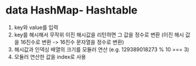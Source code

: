 # data HashMap- Hashtable

1. key와 value를 입력
2. key를 해시해서 무작위 이진 해시값을 리턴하면 그 값을 정수로 변환 (이진 해시 값을 16진수로 변환 -> 16진수 문자열을 정수로 변환)
3. 해시값과 인덱싱 배열의 크기를 모듈러 연산 (e.g. 129389018273 % 10 === 3)
4. 모듈러 연산한 값을 index로 사용
